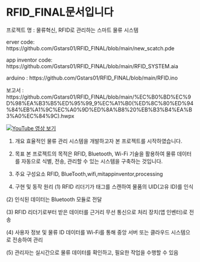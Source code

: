 # RFID_FINAL문서입니다

프로젝트 명 : 물류혁신, RFID로 관리하는 스마트 물류 시스템


<p>erver code: https://github.com/Gstars01/RFID_FINAL/blob/main/new_scatch.pde</p>
<p>app inventor code: https://github.com/Gstars01/RFID_FINAL/blob/main/RFID_SYSTEM.aia</p>
<p>arduino : https://github.com/Gstars01/RFID_FINAL/blob/main/RFID.ino</p>
<p>보고서 : https://github.com/Gstars01/RFID_FINAL/blob/main/%EC%B0%BD%EC%9D%98%EA%B3%B5%ED%95%99_9%EC%A1%B0(%ED%8C%80%ED%94%84%EB%A1%9C%EC%A0%9D%ED%8A%B8%20%EB%B3%B4%EA%B3%A0%EC%84%9C).hwpx</p>


[![YouTube 영상 보기](https://img.youtube.com/vi/RTNUoELAHT8/0.jpg)](https://www.youtube.com/watch?v=RTNUoELAHT8)

1. 개요
효율적인 물류 관리 시스템을 개발하고자 본 프로젝트를 시작하였습니다.

2. 목표
본 프로젝트의 목적은 RFID, Bluetooth, Wi-Fi 기술을 활용하여 물류 데이터를 자동으로 식별, 전송, 관리할 수 있는 시스템을 구축하는 것입니다.

3. 주요 구성요소
RFID, BlueTooth,wifi,mitappinventor,processing

4. 구현 및 동작 원리
(1) RFID 리더기가 태그를 스캔하여 물품의 UID(고유 ID)를 인식

(2) 인식된 데이터는 Bluetooth 모듈로 전달

(3) RFID 리더기로부터 받은 데이터를 근거리 무선 통신으로 처리 장치(앱 인벤터)로 전송

(4) 사용자 정보 및 물류 ID 데이터를 Wi-Fi를 통해 중앙 서버 또는 클라우드 시스템으로 전송하여 관리

(5) 관리자는 실시간으로 물류 데이터를 확인하고, 필요한 작업을 수행할 수 있음
